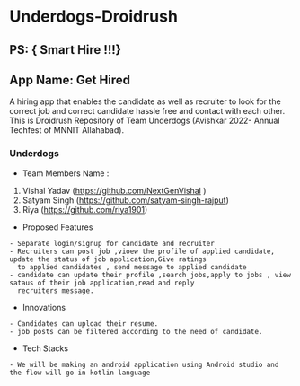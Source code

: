 # Underdogs-Droidrush
## PS: { Smart Hire !!!}
## App Name: Get Hired
   A hiring app that enables the candidate as well as recruiter to look for the correct job and correct candidate hassle free  and contact with each other. This is Droidrush Repository of Team Underdogs (Avishkar 2022- Annual Techfest of MNNIT Allahabad).
###  Underdogs

* Team Members Name :
1. Vishal Yadav (https://github.com/NextGenVishal )
2. Satyam Singh (https://github.com/satyam-singh-rajput)
3. Riya (https://github.com/riya1901)

*  Proposed Features
 
 ```
- Separate login/signup for candidate and recruiter
- Recruiters can post job ,vioew the profile of applied candidate, update the status of job application,Give ratings
   to applied candidates , send message to applied candidate
- candidate can update their profile ,search jobs,apply to jobs , view sataus of their job application,read and reply
   recruiters message.
```

* Innovations
```
- Candidates can upload their resume.
- job posts can be filtered according to the need of candidate.
```

* Tech Stacks
```
- We will be making an android application using Android studio and the flow will go in kotlin language
```
